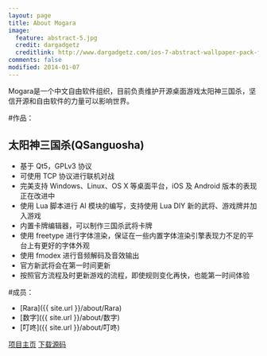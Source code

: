 ```yaml
---
layout: page
title: About Mogara
image:
  feature: abstract-5.jpg
  credit: dargadgetz
  creditlink: http://www.dargadgetz.com/ios-7-abstract-wallpaper-pack-for-iphone-5-and-ipod-touch-retina/
comments: false
modified: 2014-01-07
---
```


Mogara是一个中文自由软件组织，目前负责维护开源桌面游戏太阳神三国杀，坚信开源和自由软件的力量可以影响世界。

#作品：

## 太阳神三国杀(QSanguosha)

* 基于 Qt5，GPLv3 协议
* 可使用 TCP 协议进行联机对战
* 完美支持 Windows、Linux、OS X 等桌面平台，iOS 及 Android 版本的表现正在改进中
* 使用 Lua 脚本进行 AI 模块的编写，支持使用 Lua DIY 新的武将、游戏牌并加入游戏
* 内置卡牌编辑器，可以制作三国杀武将卡牌
* 使用 freetype 进行字体渲染，保证在一些内置字体渲染引擎表现力不足的平台上有更好的字体外观
* 使用 fmodex 进行音频解码及音效输出
* 官方新武将会在第一时间更新
* 按照官方流程及时更新游戏的流程，即使规则变化再快，也能第一时间体验

#成员：

* [Rara]({{ site.url }}/about/Rara)
* [数字]({{ site.url }}/about/数字)  
* [叮咚]({{ site.url }}/about/叮咚)

<div markdown="0"><a href="https://github.com/Mogara/QSanguosha" class="btn btn-info">项目主页</a> <a href="https://github.com/Mogara/QSanguosha/archive/master.zip" class="btn btn-success">下载源码</a></div>
